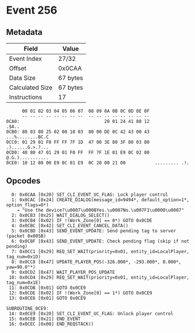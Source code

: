 # Event 256

## Metadata

| Field           | Value    |
|-----------------|----------|
| Event Index     | 27/32    |
| Offset          | 0x0CAA   |
| Data Size       | 67 bytes |
| Calculated Size | 67 bytes |
| Instructions    | 17       |

```
      00 01 02 03 04 05 06 07  08 09 0A 0B 0C 0D 0E 0F
      -- -- -- -- -- -- -- --  -- -- -- -- -- -- -- --
0CA0:                                20 01 24 41 80 12             .$A..
0CB0: 80 03 80 25 02 00 10 03  80 00 DE 0C 42 43 00 43  ...%........BC.C
0CC0: 01 29 01 F0 FF FF 7F 1D  47 00 3E 80 3F 80 03 80  .)......G.>.?...
0CD0: 40 80 47 01 29 01 F0 FF  FF 7F 1E 01 E9 0C 02 00  @.G.)...........
0CE0: 10 12 80 00 E9 0C 01 E9  0C 20 00 21 00           ......... .!.   
```

## Opcodes

```
  0: 0x0CAA [0x20] SET_CLI_EVENT_UC_FLAG: Lock player control
  1: 0x0CAC [0x24] CREATE_DIALOG(message_id=9494*, default_option=1*, option_flags=0*)
    → "Use the device?\u0007\u000BYes.\u0007No.\u007F1\u0000\u0007"
  2: 0x0CB3 [0x25] WAIT_DIALOG_SELECT()
  3: 0x0CB4 [0x02] IF !(Work_Zone[0] == 0*) GOTO 0x0CDE
  4: 0x0CBC [0x42] SET_CLI_EVENT_CANCEL_DATA()
  5: 0x0CBD [0x43] SEND_EVENT_UPDATE: Send pending tag to server (packet 0x005B)
  6: 0x0CBF [0x43] SEND_EVENT_UPDATE: Check pending flag (skip if not pending)
  7: 0x0CC1 [0x29] REQ_SET_WAIT(priority=0x01, entity_id=LocalPlayer, tag_num=0x1D)
  8: 0x0CC8 [0x47] UPDATE_PLAYER_POS(-326.000*, -293.000*, 0.000*, yaw=90.0°*)
  9: 0x0CD2 [0x47] WAIT_PLAYER_POS_UPDATE
 10: 0x0CD4 [0x29] REQ_SET_WAIT(priority=0x01, entity_id=LocalPlayer, tag_num=0x1E)
 11: 0x0CDB [0x01] GOTO 0x0CE9
 12: 0x0CDE [0x02] IF !(Work_Zone[0] == 1*) GOTO 0x0CE9
 13: 0x0CE6 [0x01] GOTO 0x0CE9

SUBROUTINE_0CE9:
 14: 0x0CE9 [0x20] SET_CLI_EVENT_UC_FLAG: Unlock player control
 15: 0x0CEB [0x21] END_EVENT
 16: 0x0CEC [0x00] END_REQSTACK()
```
